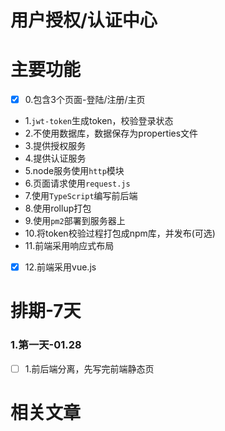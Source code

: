 # 用户授权/认证中心


# 主要功能
- [x] 0.包含3个页面-登陆/注册/主页
- 1.`jwt-token`生成token，校验登录状态
- 2.不使用数据库，数据保存为properties文件
- 3.提供授权服务
- 4.提供认证服务
- 5.node服务使用`http`模块
- 6.页面请求使用`request.js`
- 7.使用`TypeScript`编写前后端
- 8.使用rollup打包
- 9.使用`pm2`部署到服务器上
- 10.将token校验过程打包成npm库，并发布(可选)
- 11.前端采用响应式布局
- [x] 12.前端采用vue.js


# 排期-7天
### 1.第一天-01.28
- [ ] 1.前后端分离，先写完前端静态页

# 相关文章